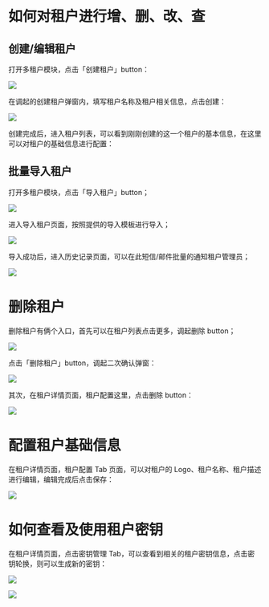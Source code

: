 # 如何对租户进行增、删、改、查

## 创建/编辑租户

<LastUpdated/>

打开多租户模块，点击「创建租户」button：

![](./images/tenantManagement/2-1.png)

在调起的创建租户弹窗内，填写租户名称及租户相关信息，点击创建：

![](./images/tenantManagement/2-2.png)

创建完成后，进入租户列表，可以看到刚刚创建的这一个租户的基本信息，在这里可以对租户的基础信息进行配置：

## 批量导入租户

打开多租户模块，点击「导入租户」button；

![](./images/tenantManagement/2-3.png)

进入导入租户页面，按照提供的导入模板进行导入；

![](./images/tenantManagement/2-4.png)

导入成功后，进入历史记录页面，可以在此短信/邮件批量的通知租户管理员；

![](./images/tenantManagement/2-5.png)

# 删除租户

删除租户有俩个入口，首先可以在租户列表点击更多，调起删除 button；

![](./images/tenantManagement/2-6.png)

点击「删除租户」button，调起二次确认弹窗：

![](./images/tenantManagement/2-7.png)

其次，在租户详情页面，租户配置这里，点击删除 button：

![](./images/tenantManagement/2-8.png)

# 配置租户基础信息

在租户详情页面，租户配置 Tab 页面，可以对租户的 Logo、租户名称、租户描述进行编辑，编辑完成后点击保存：

![](./images/tenantManagement/2-9.png)

# 如何查看及使用租户密钥

在租户详情页面，点击密钥管理 Tab，可以查看到相关的租户密钥信息，点击密钥轮换，则可以生成新的密钥：

![](./images/tenantManagement/2-10.png)

![](./images/tenantManagement/2-11.png)
